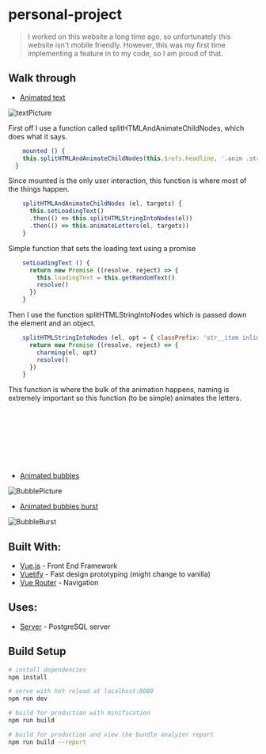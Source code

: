 # personal-project

> I worked on this website a long time ago, so unfortunately this website isn't mobile friendly. However, this was my first time implementing a feature in to my code, so I am proud of that.

## Walk through
* [Animated text](https://github.com/AlexanderCarlston/Personal-Site/blob/master/src/components/AnimatedText.vue)

![textPicture](https://media.giphy.com/media/1ZnG301DuY9DSU1TKg/giphy.gif)

First off I use a function called splitHTMLAndAnimateChildNodes, which does what it says.
``` javascript
    mounted () {
    this.splitHTMLAndAnimateChildNodes(this.$refs.headline, '.anim .str__item')
  }
```
Since mounted is the only user interaction, this function is where most of the things happen.
``` javascript
    splitHTMLAndAnimateChildNodes (el, targets) {
      this.setLoadingText()
      .then(() => this.splitHTMLStringIntoNodes(el))
      .then(() => this.animateLetters(el, targets))
    }
```
Simple function that sets the loading text using a promise
``` javascript
    setLoadingText () {
      return new Promise ((resolve, reject) => {
        this.loadingText = this.getRandomText()
        resolve()
      })
    }
```
Then I use the function splitHTMLStringIntoNodes which is passed down the element and an object.
``` javascript
    splitHTMLStringIntoNodes (el, opt = { classPrefix: 'str__item inline-block ltr' }) {
      return new Promise ((resolve, reject) => {
        charming(el, opt)
        resolve()
      })
    }
```
This function is where the bulk of the animation happens, naming is extremely important so this function (to be simple) animates the letters.
``` javascript
```
``` javascript
```
``` javascript
```
``` javascript
```
``` javascript
```
``` javascript
```
``` javascript
```
``` javascript
```
``` javascript
```










* [Animated bubbles](https://github.com/AlexanderCarlston/Personal-Site/blob/master/src/App.vue)

![BubblePicture](https://media.giphy.com/media/2t9uOJyJQHxL6URamL/giphy.gif)




* [Animated bubbles burst](https://github.com/AlexanderCarlston/Personal-Site/blob/master/src/App.vue)

![BubbleBurst](https://media.giphy.com/media/dtiBVHJm5VxoL8R6Ir/giphy.gif)













## Built With:
* [Vue.js](https://vuejs.org/) - Front End Framework
* [Vuetify](https://vuetifyjs.com/en/) - Fast design prototyping (might change to vanilla)
* [Vue Router](https://router.vuejs.org/) - Navigation



















## Uses:
* [Server]() - PostgreSQL server













## Build Setup

``` bash
# install dependencies
npm install

# serve with hot reload at localhost:8080
npm run dev

# build for production with minification
npm run build

# build for production and view the bundle analyzer report
npm run build --report
```
